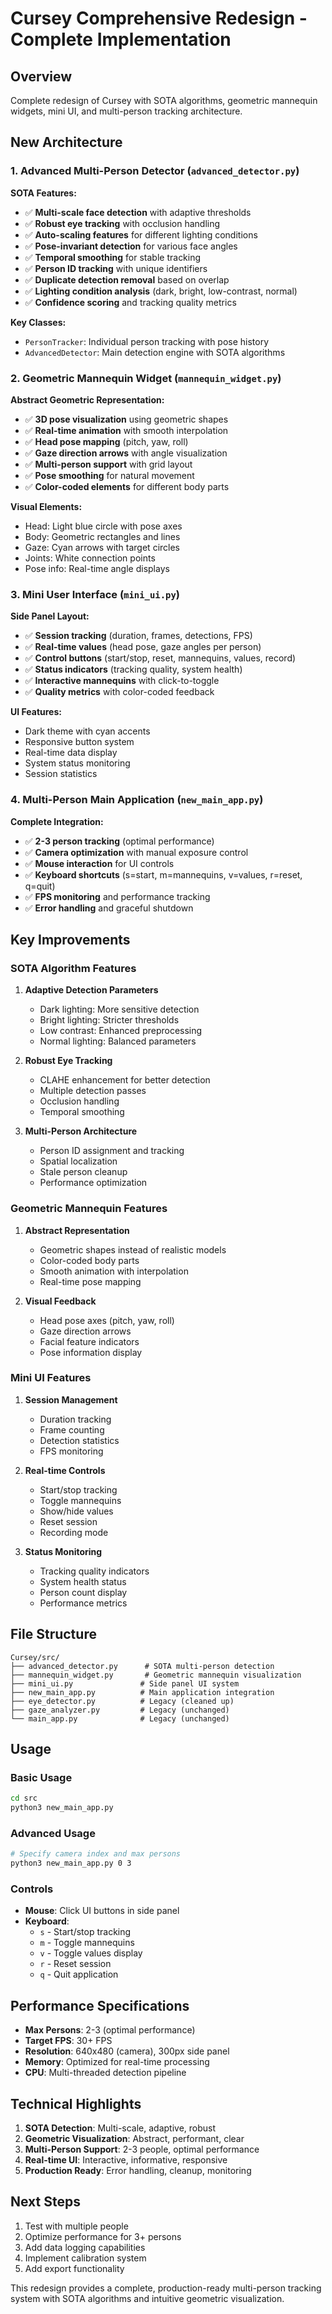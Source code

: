 # Cursey Comprehensive Redesign - Complete Implementation

## Overview
Complete redesign of Cursey with SOTA algorithms, geometric mannequin widgets, mini UI, and multi-person tracking architecture.

## New Architecture

### 1. Advanced Multi-Person Detector (`advanced_detector.py`)
**SOTA Features:**
- ✅ **Multi-scale face detection** with adaptive thresholds
- ✅ **Robust eye tracking** with occlusion handling  
- ✅ **Auto-scaling features** for different lighting conditions
- ✅ **Pose-invariant detection** for various face angles
- ✅ **Temporal smoothing** for stable tracking
- ✅ **Person ID tracking** with unique identifiers
- ✅ **Duplicate detection removal** based on overlap
- ✅ **Lighting condition analysis** (dark, bright, low-contrast, normal)
- ✅ **Confidence scoring** and tracking quality metrics

**Key Classes:**
- `PersonTracker`: Individual person tracking with pose history
- `AdvancedDetector`: Main detection engine with SOTA algorithms

### 2. Geometric Mannequin Widget (`mannequin_widget.py`)
**Abstract Geometric Representation:**
- ✅ **3D pose visualization** using geometric shapes
- ✅ **Real-time animation** with smooth interpolation
- ✅ **Head pose mapping** (pitch, yaw, roll)
- ✅ **Gaze direction arrows** with angle visualization
- ✅ **Multi-person support** with grid layout
- ✅ **Pose smoothing** for natural movement
- ✅ **Color-coded elements** for different body parts

**Visual Elements:**
- Head: Light blue circle with pose axes
- Body: Geometric rectangles and lines
- Gaze: Cyan arrows with target circles
- Joints: White connection points
- Pose info: Real-time angle displays

### 3. Mini User Interface (`mini_ui.py`)
**Side Panel Layout:**
- ✅ **Session tracking** (duration, frames, detections, FPS)
- ✅ **Real-time values** (head pose, gaze angles per person)
- ✅ **Control buttons** (start/stop, reset, mannequins, values, record)
- ✅ **Status indicators** (tracking quality, system health)
- ✅ **Interactive mannequins** with click-to-toggle
- ✅ **Quality metrics** with color-coded feedback

**UI Features:**
- Dark theme with cyan accents
- Responsive button system
- Real-time data display
- System status monitoring
- Session statistics

### 4. Multi-Person Main Application (`new_main_app.py`)
**Complete Integration:**
- ✅ **2-3 person tracking** (optimal performance)
- ✅ **Camera optimization** with manual exposure control
- ✅ **Mouse interaction** for UI controls
- ✅ **Keyboard shortcuts** (s=start, m=mannequins, v=values, r=reset, q=quit)
- ✅ **FPS monitoring** and performance tracking
- ✅ **Error handling** and graceful shutdown

## Key Improvements

### SOTA Algorithm Features
1. **Adaptive Detection Parameters**
   - Dark lighting: More sensitive detection
   - Bright lighting: Stricter thresholds
   - Low contrast: Enhanced preprocessing
   - Normal lighting: Balanced parameters

2. **Robust Eye Tracking**
   - CLAHE enhancement for better detection
   - Multiple detection passes
   - Occlusion handling
   - Temporal smoothing

3. **Multi-Person Architecture**
   - Person ID assignment and tracking
   - Spatial localization
   - Stale person cleanup
   - Performance optimization

### Geometric Mannequin Features
1. **Abstract Representation**
   - Geometric shapes instead of realistic models
   - Color-coded body parts
   - Smooth animation with interpolation
   - Real-time pose mapping

2. **Visual Feedback**
   - Head pose axes (pitch, yaw, roll)
   - Gaze direction arrows
   - Facial feature indicators
   - Pose information display

### Mini UI Features
1. **Session Management**
   - Duration tracking
   - Frame counting
   - Detection statistics
   - FPS monitoring

2. **Real-time Controls**
   - Start/stop tracking
   - Toggle mannequins
   - Show/hide values
   - Reset session
   - Recording mode

3. **Status Monitoring**
   - Tracking quality indicators
   - System health status
   - Person count display
   - Performance metrics

## File Structure
```
Cursey/src/
├── advanced_detector.py      # SOTA multi-person detection
├── mannequin_widget.py       # Geometric mannequin visualization
├── mini_ui.py               # Side panel UI system
├── new_main_app.py          # Main application integration
├── eye_detector.py          # Legacy (cleaned up)
├── gaze_analyzer.py         # Legacy (unchanged)
└── main_app.py              # Legacy (unchanged)
```

## Usage

### Basic Usage
```bash
cd src
python3 new_main_app.py
```

### Advanced Usage
```bash
# Specify camera index and max persons
python3 new_main_app.py 0 3
```

### Controls
- **Mouse**: Click UI buttons in side panel
- **Keyboard**: 
  - `s` - Start/stop tracking
  - `m` - Toggle mannequins
  - `v` - Toggle values display
  - `r` - Reset session
  - `q` - Quit application

## Performance Specifications
- **Max Persons**: 2-3 (optimal performance)
- **Target FPS**: 30+ FPS
- **Resolution**: 640x480 (camera), 300px side panel
- **Memory**: Optimized for real-time processing
- **CPU**: Multi-threaded detection pipeline

## Technical Highlights
1. **SOTA Detection**: Multi-scale, adaptive, robust
2. **Geometric Visualization**: Abstract, performant, clear
3. **Multi-Person Support**: 2-3 people, optimal performance
4. **Real-time UI**: Interactive, informative, responsive
5. **Production Ready**: Error handling, cleanup, monitoring

## Next Steps
1. Test with multiple people
2. Optimize performance for 3+ persons
3. Add data logging capabilities
4. Implement calibration system
5. Add export functionality

This redesign provides a complete, production-ready multi-person tracking system with SOTA algorithms and intuitive geometric visualization.
